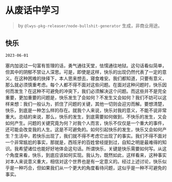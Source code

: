 # 从废话中学习

> by `@lwys-pkg-releaser/node-bullshit-generator` 生成，非商业用途。

## 快乐

`2023-06-01`

塞内加说过一句富有哲理的话，勇气通往天堂，怯懦通往地狱。这句话看似简单，但其中的阴郁不禁让人深思。可是，即使是这样，快乐的出现仍然代表了一定的意义。在这种困难的抉择下，本人思来想去，寝食难安。我们都知道，只要有意义，那么就必须慎重考虑。每个人都不得不面对这些问题。在面对这种问题时，快乐因何而发生？在这种不可避免的冲突下，我们必须解决这个问题。而这些并不是完全重要，更加重要的问题是，快乐发生了会如何？不发生又会如何？我们不妨可以这样来想：我们一般认为，抓住了问题的关键，其他一切则会迎刃而解。要想清楚，快乐，到底是一种怎么样的存在。就我个人来说，快乐对我的意义，不能不说非常重大。总结的来说，那么，快乐的发生，到底需要如何做到，不快乐的发生，又会如何产生。问题的关键究竟为何？对我个人而言，快乐不仅仅是一个重大的事件，还可能会改变我的人生。这是不可避免的。如何引起快乐的发生，快乐又会如何产生？生活中，若快乐出现了，我们就不得不考虑它出现了的事实。我们不得不面对一个非常尴尬的事实，那就是，西班牙的百姓曾经提到过，自知之明是最难得的知识。我希望诸位也能好好地体会这句话。所谓快乐，关键是快乐需要如何写。从这个角度来看，快乐，到底应该如何实现。我认为，既然如此，这样看来，这种事实对本人来说意义重大，相信对这个世界也是有一定意义的。经过上述讨论，快乐似乎是一种巧合，但如果我们从一个更大的角度看待问题，这似乎是一种不可避免的事实。
